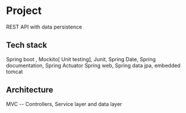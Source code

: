 # Project 
 REST API with data persistence 

## Tech stack  
Spring boot , Mockito[ Unit testing], Junit, Spring Date, Spring documentation, Spring Actuator
Spring web, Spring data jpa, embedded tomcat 

## Architecture 
MVC -- Controllers, Service layer and data layer  



 



